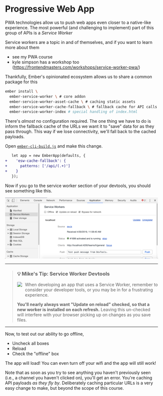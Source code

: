 # Progressive Web App

PWA technologies allow us to push web apps even closer to a native-like experience. The most powerful (and challenging to implement) part
of this group of APIs is a _Service Worker_

Service workers are a topic in and of themselves, and if you want to learn more about them

- see my PWA course
- kyle simpson has a workshop too (https://frontendmasters.com/workshops/service-worker-pwa/)

Thankfully, Ember's opinionated ecosystem allows us to share a common package for this

```sh
ember install \
  ember-service-worker \ # core addon
  ember-service-worker-asset-cache \ # caching static assets
  ember-service-worker-cache-fallback \ # fallback cache for API calls
  ember-service-worker-index # special handling of index.html
```

There's _almost_ no configuration required. The one thing we have to do is inform the fallback cache of the URLs we want it to "save" data for as they pass through. This way if we lose connectivity, we'll fall back to the cached payloads.

Open [`ember-cli-build.js`](../ember-cli-build.js) and make this change.

```diff
   let app = new EmberApp(defaults, {
+    'esw-cache-fallback': {
+      patterns: ['/api/(.+)']
+    }
   });
```

Now if you go to the service worker section of your devtools, you should see something like this.

![service-worker devtools](img/21-pwa/sw-devtools.png)

<hr>
<p>
  <blockquote>
    <h3>
      💡 Mike's Tip: Service Worker Devtools
    </h3>
    <a href="https://github.com/mike-north">
      <img src="https://github.com/mike-north.png" height=64 align="left" style="margin-right: 10px" />
    </a>
    <p>
      When developing an app that uses a Service Worker, remember to consider your developer tools, or you may be in for a frustrating experience. 
      <p><b>You'll nearly always want "Update on reload" checked, so that a new worker is installed on each refresh.</b> Leaving this un-checked will interfere with your browser picking up on changes as you save files. </p>
    </p>
  </blockquote>
</p>
<hr>

Now, to test out our ability to go offline,

- Uncheck all boxes
- Reload
- Check the "offline" box

The app will load! You can even turn off your wifi and the app will still work!

Note that as soon as you try to see anything you haven't previously seen (i.e., a channel you haven't clicked on), you'll get an error. You're caching API payloads _as they fly by_. Deliberately caching particular URLs is a very easy change to make, but beyond the scope of this course.
